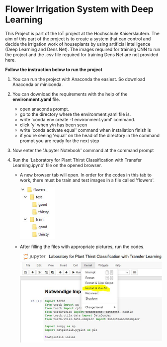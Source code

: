 [//]: # (Image References)

[image1]: ./assets/folders.JPG "Folder Design"
[image2]: ./assets/run_lab1.JPG "Lab CNN"

# Flower Irrigation System with Deep Learning 

This Project is part of the IoT project at the Hochschule Kaiserslautern. The aim of this part of the project is to create a system that can control and decide the irrigation work of houseplants by using artificial intelligence (Deep Learning and Dens Net). The images required for training CNN to run the project and the .csv file required for training Dens Net are not provided here. 

**Follow the instruction below to run the project**

1. You can run the project with Anaconda the easiest. So download Anaconda or miniconda.

2. You can download the requirements with the help of the **environment.yaml** file.

    - open anaconda prompt.
    - go to the directory where the environment.yaml file is.
    - write 'conda env create -f environment.yaml' command. 
    - click 'y' when y/n has been seen
    - write 'conda activate equal' command when installation finish is
    - if you're seeing 'equal' on the head of the directory in the command prompt you are ready for the next step
    
3. Now enter the 'Jupyter Notebook' command at the command prompt

4. Run the 'Laboratory for Plant Thirst Classification with Transfer Learning.ipynb' file on the opened browser.
    * A new browser tab will open. In order for the codes in this tab to work, there must be train and test images in a file called 'flowers'. 
    
        ![Folder Design][image1]
        
    * After filling the files with appropriate pictures, run the codes. 
    
        ![Lab CNN][image2]